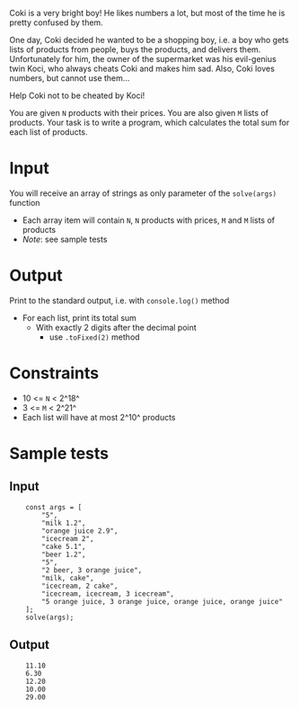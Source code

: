 ﻿Coki is a very bright boy! He likes numbers a lot, but most of the time
he is pretty confused by them.

One day, Coki decided he wanted to be a shopping boy, i.e. a boy who
gets lists of products from people, buys the products, and delivers
them. Unfortunately for him, the owner of the supermarket was his
evil-genius twin Koci, who always cheats Coki and makes him sad. Also,
Coki loves numbers, but cannot use them\...

Help Coki not to be cheated by Koci!

You are given `N` products with their prices. You are also given `M`
lists of products. Your task is to write a program, which calculates the
total sum for each list of products.

# Input

You will receive an array of strings as only parameter of the
`solve(args)` function

-   Each array item will contain `N`, `N` products with prices, `M` and
    `M` lists of products
-   *Note*: see sample tests

# Output

Print to the standard output, i.e. with `console.log()` method

-   For each list, print its total sum
    -   With exactly 2 digits after the decimal point
        -   use `.toFixed(2)` method

# Constraints

-   10 \<= `N` \< 2^18^
-   3 \<= `M` \< 2^21^
-   Each list will have at most 2^10^ products

# Sample tests

## Input
```
    const args = [
        "5",
        "milk 1.2",
        "orange juice 2.9",
        "icecream 2",
        "cake 5.1",
        "beer 1.2",
        "5",
        "2 beer, 3 orange juice",
        "milk, cake",
        "icecream, 2 cake",
        "icecream, icecream, 3 icecream",
        "5 orange juice, 3 orange juice, orange juice, orange juice"
    ];
    solve(args);
```

## Output
```
    11.10
    6.30
    12.20
    10.00
    29.00
```
